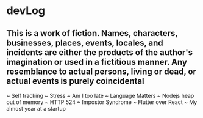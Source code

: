 # devLog

## This is a work of fiction. Names, characters, businesses, places, events, locales, and incidents are either the products of the author's imagination or used in a fictitious manner. Any resemblance to actual persons, living or dead, or actual events is purely coincidental

~ Self tracking
~ Stress
~ Am I too late
~ Language Matters
~ Nodejs heap out of memory
~ HTTP 524
~ Impostor Syndrome
~ Flutter over React
~ My almost year at a startup
